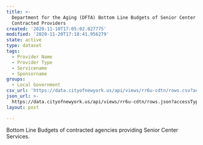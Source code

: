 ```yaml
---
title: >-
  Department for the Aging (DFTA) Bottom Line Budgets of Senior Center
  Contracted Providers
created: '2020-11-10T17:05:02.827775'
modified: '2020-11-20T17:18:41.956279'
state: active
type: dataset
tags:
  - Provider Name
  - Provider Type
  - Servicename
  - Sponsorname
groups:
  - Local Government
csv_url: 'https://data.cityofnewyork.us/api/views/rr6u-cdtn/rows.csv?accessType=DOWNLOAD'
json_url: >-
  https://data.cityofnewyork.us/api/views/rr6u-cdtn/rows.json?accessType=DOWNLOAD
layout: post

---
```

Bottom Line Budgets of contracted agencies providing Senior Center Services.
